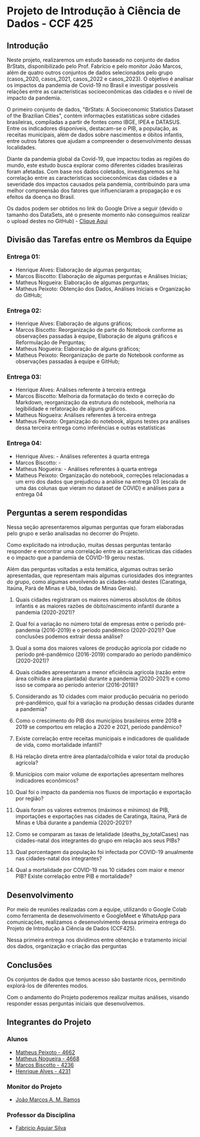 <h1>Projeto de Introdução à Ciência de Dados - CCF 425</h1>

<h2>Introdução</h2>

<p>Neste projeto, realizaremos um estudo baseado no conjunto de dados BrStats, disponibilizado pelo Prof. Fabrício e pelo monitor João Marcos, além de quatro outros conjuntos de dados selecionados pelo grupo (casos_2020, casos_2021, casos_2022 e casos_2023). O objetivo é analisar os impactos da pandemia de Covid-19 no Brasil e investigar possíveis relações entre as características socioeconômicas das cidades e o nível de impacto da pandemia.
  <p>O primeiro conjunto de dados, "BrStats: A Socioeconomic Statistics Dataset of the Brazilian Cities", contém informações estatísticas sobre cidades brasileiras, compiladas a partir de fontes como IBGE, IPEA e DATASUS. Entre os indicadores disponíveis, destacam-se o PIB, a população, as receitas municipais, além de dados sobre nascimentos e óbitos infantis, entre outros fatores que ajudam a compreender o desenvolvimento dessas localidades.
  <p>Diante da pandemia global da Covid-19, que impactou todas as regiões do mundo, este estudo busca explorar como diferentes cidades brasileiras foram afetadas. Com base nos dados coletados, investigaremos se há correlação entre as características socioeconômicas das cidades e a severidade dos impactos causados pela pandemia, contribuindo para uma melhor compreensão dos fatores que influenciaram a propagação e os efeitos da doença no Brasil.
  <p>Os dados podem ser obtidos no link do Google Drive a seguir (devido o tamanho dos DataSets, até o presente momento não conseguimos realizar o upload destes no GitHub) - <a href="https://drive.google.com/drive/folders/1reVgUutym0oAZyLWJj-xaypdwteC4XuW?usp=drive_link">Clique Aqui</a></p>

<h2>Divisão das Tarefas entre os Membros da Equipe</h2>
<h3>Entrega 01:</h3>

- Henrique Alves: Elaboração de algumas perguntas;
- Marcos Biscotto: Elaboração de algumas perguntas e Análises Inicias;
- Matheus Nogueira: Elaboração de algumas perguntas;
- Matheus Peixoto: Obtenção dos Dados, Análises Iniciais e Organização do GitHub;

<h3>Entrega 02:</h3>

 - Henrique Alves: Elaboração de alguns gráficos;
 - Marcos Biscotto: Reorganização de parte do Notebook conforme as observações passadas à equipe, Elaboração de alguns gráficos e Reformulação de Perguntas;
 - Matheus Nogueira: Elaboração de alguns gráficos;
 - Matheus Peixoto: Reorganização de parte do Notebook conforme as observações passadas à equipe e GitHub;

<h3>Entrega 03:</h3>

- Henrique Alves: Análises referente à terceira entrega 
- Marcos Biscotto: Melhoria da formatação do texto e correção do Markdown, reorganização da estrutura do notebook, melhoria na legibilidade e refatoração de alguns gráficos.
- Matheus Nogueira: Análises referentes à terceira entrega
- Matheus Peixoto: Organização do notebook, alguns testes pra análises dessa terceira entrega como inferências e outras estatísticas

<h3>Entrega 04: </h3>

- Henrique Alves: - Análises referentes à quarta entrega <br>
- Marcos Biscotto: - <br>
- Matheus Nogueira: - Análises referentes à quarta entrega<br>
- Matheus Peixoto: Organização do notebook, correções relacionadas a um erro dos dados que prejudicou a análise na entrega 03 (escala de uma das colunas que vieram no dataset de COVID) e análises para a entrega 04 <br>

<h2>Perguntas a serem respondidas</h2>

<p>Nessa seção apresentaremos algumas perguntas que foram elaboradas pelo grupo e serão analisadas no decorrer do Projeto.
<p>Como explicitado na introdução, muitas dessas perguntas tentarão responder e encontrar uma correlação entre as características das cidades e o impacto que a pandemia de COVID-19 gerou nestas.
<p>Além das perguntas voltadas a esta temática, algumas outras serão apresentadas, que representam mais algumas curiosidades dos integrantes do grupo, como algumas envolvendo as cidades-natal destes (Caratinga, Itaúna, Pará de Minas e Ubá, todas de Minas Gerais).


01.   Quais cidades registraram os maiores números absolutos de óbitos infantis e as maiores razões de óbito/nascimento infantil durante a pandemia (2020-2021)?

02.   Qual foi a variação no número total de empresas entre o período pré-pandemia (2016-2019) e o período pandêmico (2020-2021)? Que conclusões podemos extrair dessa análise?

03.   Qual a soma dos maiores valores de produção agrícola por cidade no período pré-pandêmico (2016-2019) comparado ao período pandêmico (2020-2021)?

04.   Quais cidades apresentaram a menor eficiência agrícola (razão entre área colhida e área plantada) durante a pandemia (2020-2021) e como isso se compara ao período anterior (2016-2019)?

05.   Considerando as 10 cidades com maior produção pecuária no período pré-pandêmico, qual foi a variação na produção dessas cidades durante a pandemia?

06.   Como o crescimento do PIB dos municípios brasileiros entre 2018 e 2019 se comportou em relação a 2020 e 2021, período pandêmico?

07.   Existe correlação entre receitas municipais e indicadores de qualidade de vida, como mortalidade infantil?

08.   Há relação direta entre área plantada/colhida e valor total da produção agrícola?

09.   Municípios com maior volume de exportações apresentam melhores indicadores econômicos?

10.   Qual foi o impacto da pandemia nos fluxos de importação e exportação por região?

11.   Quais foram os valores extremos (máximos e mínimos) de PIB, importações e exportações nas cidades de Caratinga, Itaúna, Pará de Minas e Ubá durante a pandemia (2020-2021)?

12.   Como se comparam as taxas de letalidade (deaths_by_totalCases) nas cidades-natal dos integrantes do grupo em relação aos seus PIBs?

13.   Qual porcentagem da população foi infectada por COVID-19 anualmente nas cidades-natal dos integrantes?

14.   Qual a mortalidade por COVID-19 nas 10 cidades com maior e menor PIB? Existe correlação entre PIB e mortalidade?

<h2>Desenvolvimento</h2>

<p>Por meio de reuniões realizadas com a equipe, utilizando o Google Colab como ferramenta de desenvolvimento e GoogleMeet e WhatsApp para comunicações, realizamos o desenvolvimento dessa primeira entrega do Projeto de Introdução à Ciência de Dados (CCF425).</p>
<p>Nessa primeira entrega nos dividimos entre obtenção e tratamento inicial dos dados, organização e criação das perguntas</p>

<h2>Conclusões</h2>

<p>Os conjuntos de dados que temos acesso são bastante ricos, permitindo explorá-los de diferentes modos.</p>
<p>Com o andamento do Projeto poderemos realizar muitas análises, visando responder essas perguntas iniciais que desenvolvemos.</p>

<h2>Integrantes do Projeto</h2>

<h3>Alunos</h3>

 - [Matheus Peixoto - 4662](https://github.com/MatheusPxt21)
 - [Matheus Nogueira - 4668](https://github.com/MatheusNogueiraUfv)
 - [Marcos Biscotto - 4236](https://github.com/Kamagori)
 - [Henrique Alves - 4231](https://github.com/alveshenriique)

<h3>Monitor do Projeto</h3>

 - [João Marcos A. M. Ramos](https://github.com/raitocan)

<h3>Professor da Disciplina</h3>

 - [Fabricio Aguiar Silva](https://github.com/fabaguiarsilva)
